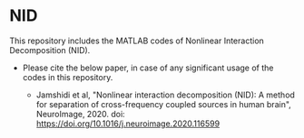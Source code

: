 # NID
This repository includes the MATLAB codes of Nonlinear Interaction Decomposition (NID). 

* Please cite the below paper, in case of any significant usage of the codes in this repository.

  * Jamshidi et al, "Nonlinear interaction decomposition (NID): A method for separation of cross-frequency coupled sources in human brain", NeuroImage, 2020. doi: https://doi.org/10.1016/j.neuroimage.2020.116599
